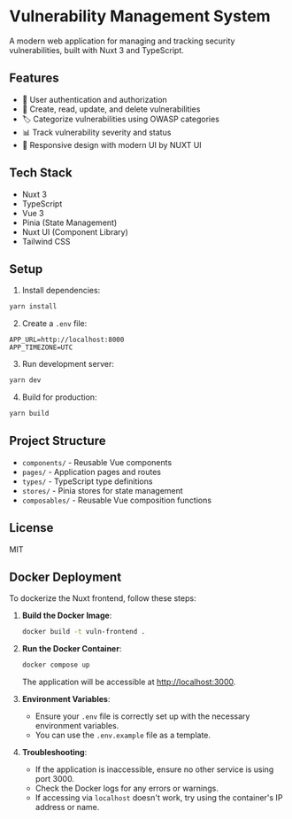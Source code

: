 # Vulnerability Management System

A modern web application for managing and tracking security vulnerabilities, built with Nuxt 3 and TypeScript.

## Features

-   🔐 User authentication and authorization
-   📝 Create, read, update, and delete vulnerabilities
-   🏷️ Categorize vulnerabilities using OWASP categories
-   📊 Track vulnerability severity and status
-   📱 Responsive design with modern UI by NUXT UI

## Tech Stack

-   Nuxt 3
-   TypeScript
-   Vue 3
-   Pinia (State Management)
-   Nuxt UI (Component Library)
-   Tailwind CSS

## Setup

1. Install dependencies:

```bash
yarn install
```

2. Create a `.env` file:

```env
APP_URL=http://localhost:8000
APP_TIMEZONE=UTC
```

3. Run development server:

```bash
yarn dev
```

4. Build for production:

```bash
yarn build
```

## Project Structure

-   `components/` - Reusable Vue components
-   `pages/` - Application pages and routes
-   `types/` - TypeScript type definitions
-   `stores/` - Pinia stores for state management
-   `composables/` - Reusable Vue composition functions

## License

MIT

## Docker Deployment

To dockerize the Nuxt frontend, follow these steps:

1. **Build the Docker Image**:

    ```sh
    docker build -t vuln-frontend .
    ```

2. **Run the Docker Container**:

    ```sh
    docker compose up
    ```

    The application will be accessible at [http://localhost:3000](http://localhost:3000).

3. **Environment Variables**:

    - Ensure your `.env` file is correctly set up with the necessary environment variables.
    - You can use the `.env.example` file as a template.

4. **Troubleshooting**:
    - If the application is inaccessible, ensure no other service is using port 3000.
    - Check the Docker logs for any errors or warnings.
    - If accessing via `localhost` doesn't work, try using the container's IP address or name.
